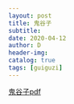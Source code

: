 ```yaml
--- 
layout: post
title: 鬼谷子
subtitle:
date: 2020-04-12
author: D
header-img:
catalog: true
tags: [guiguzi]
---
```


[鬼谷子pdf](/assests/guiguzi.pdf)
